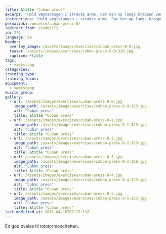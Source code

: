 ```yaml
---
title: &title "Cuban press"
excerpt: "Hold vægtstangen i strakte arme. Før den op langs kroppen ved at føre albuerne udad indtil albuen er lige så højt oppe som skuldrene. Roter i overarmen så vægtenstangen kommer op til panden. Løft armene op over hovedet."
instructions: "Hold vægtstangen i strakte arme. Før den op langs kroppen ved at føre albuerne udad indtil albuen er lige så højt oppe som skuldrene. Roter i overarmen så vægtenstangen kommer op til panden. Løft armene op over hovedet."
permalink: /oevelse/cuban-press-0/
redirect_from: /node/272
id: 272
language: da
header:
  overlay_image: /assets/images/exercises/cuban-press-0-0.jpg
  teaser: /assets/images/exercises/cuban-press-0-0-320.jpg
  caption: *title
tags:
  - vægtstang
categories:
training_type: 
training_focus: 
equipment:
  - vægtstang
muscle_group:
gallery:
  - url: /assets/images/exercises/cuban-press-0-0.jpg
    image_path: /assets/images/exercises/cuban-press-0-0-320.jpg
    alt: "Cuban press"
    title: &title "Cuban press"
  - url: /assets/images/exercises/cuban-press-0-1.jpg
    image_path: /assets/images/exercises/cuban-press-0-1-320.jpg
    alt: "Cuban press"
    title: &title "Cuban press"
  - url: /assets/images/exercises/cuban-press-0-2.jpg
    image_path: /assets/images/exercises/cuban-press-0-2-320.jpg
    alt: "Cuban press"
    title: &title "Cuban press"
  - url: /assets/images/exercises/cuban-press-0-3.jpg
    image_path: /assets/images/exercises/cuban-press-0-3-320.jpg
    alt: "Cuban press"
    title: &title "Cuban press"
  - url: /assets/images/exercises/cuban-press-0-4.jpg
    image_path: /assets/images/exercises/cuban-press-0-4-320.jpg
    alt: "Cuban press"
    title: &title "Cuban press"
  - url: /assets/images/exercises/cuban-press-0-5.jpg
    image_path: /assets/images/exercises/cuban-press-0-5-320.jpg
    alt: "Cuban press"
    title: &title "Cuban press"
last_modified_at: 2011-04-16T07:27:13Z
---
```


En god øvelse til rotatormanchetten.
